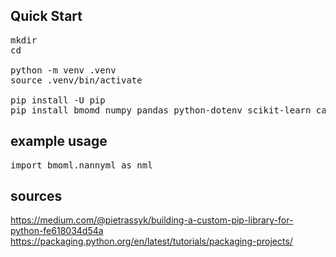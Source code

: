 ## Quick Start 

<pre>
mkdir <name-your-dir>
cd <name-your-dir>

python -m venv .venv
source .venv/bin/activate

pip install -U pip
pip install bmomd numpy pandas python-dotenv scikit-learn category_encoders plotly typing-extensions IPython
</pre>

## example usage
<pre>
import bmoml.nannyml as nml
</pre>



## sources
https://medium.com/@pietrassyk/building-a-custom-pip-library-for-python-fe618034d54a
https://packaging.python.org/en/latest/tutorials/packaging-projects/
